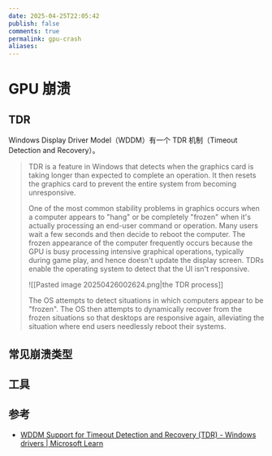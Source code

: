 ```yaml
---
date: 2025-04-25T22:05:42
publish: false
comments: true
permalink: gpu-crash
aliases:
---
```


# GPU 崩溃

## TDR

Windows Display Driver Model（WDDM）有一个 TDR 机制（Timeout Detection and Recovery）。

> TDR is a feature in Windows that detects when the graphics card is taking longer than expected to complete an operation. It then resets the graphics card to prevent the entire system from becoming unresponsive.
>
> One of the most common stability problems in graphics occurs when a computer appears to "hang" or be completely "frozen" when it's actually processing an end-user command or operation. Many users wait a few seconds and then decide to reboot the computer. The frozen appearance of the computer frequently occurs because the GPU is busy processing intensive graphical operations, typically during game play, and hence doesn't update the display screen. TDRs enable the operating system to detect that the UI isn't responsive.
>
> ![[Pasted image 20250426002624.png|the TDR process]]
>
> The OS attempts to detect situations in which computers appear to be "frozen". The OS then attempts to dynamically recover from the frozen situations so that desktops are responsive again, alleviating the situation where end users needlessly reboot their systems.

## 常见崩溃类型

## 工具

## 参考

- [WDDM Support for Timeout Detection and Recovery (TDR) - Windows drivers | Microsoft Learn](https://learn.microsoft.com/en-us/windows-hardware/drivers/display/timeout-detection-and-recovery)
